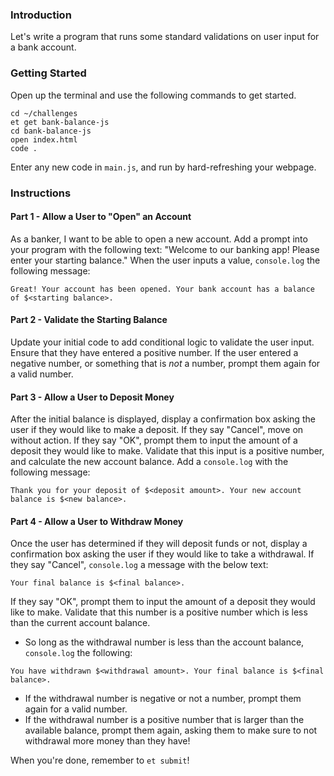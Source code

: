 ### Introduction

Let's write a program that runs some standard validations on user input for a bank account.

### Getting Started

Open up the terminal and use the following commands to get started.

```no-highlight
cd ~/challenges
et get bank-balance-js
cd bank-balance-js
open index.html
code .
```

Enter any new code in `main.js`, and run by hard-refreshing your webpage.

### Instructions

#### Part 1 - Allow a User to "Open" an Account

As a banker, I want to be able to open a new account. Add a prompt into your program with the following text: "Welcome to our banking app! Please enter your starting balance." When the user inputs a value, `console.log` the following message:

```no-highlight
Great! Your account has been opened. Your bank account has a balance of $<starting balance>.
```

#### Part 2 - Validate the Starting Balance

Update your initial code to add conditional logic to validate the user input. Ensure that they have entered a positive number. If the user entered a negative number, or something that is _not_ a number, prompt them again for a valid number.

#### Part 3 - Allow a User to Deposit Money

After the initial balance is displayed, display a confirmation box asking the user if they would like to make a deposit. If they say "Cancel", move on without action. If they say "OK", prompt them to input the amount of a deposit they would like to make. Validate that this input is a positive number, and calculate the new account balance. Add a `console.log` with the following message:

```no-highlight
Thank you for your deposit of $<deposit amount>. Your new account balance is $<new balance>.
```

#### Part 4 - Allow a User to Withdraw Money

Once the user has determined if they will deposit funds or not, display a confirmation box asking the user if they would like to take a withdrawal. If they say "Cancel", `console.log` a message with the below text:

```no-highlight
Your final balance is $<final balance>.
```

If they say "OK", prompt them to input the amount of a deposit they would like to make. Validate that this number is a positive number which is less than the current account balance.

- So long as the withdrawal number is less than the account balance, `console.log` the following:

```no-highlight
You have withdrawn $<withdrawal amount>. Your final balance is $<final balance>.
```

- If the withdrawal number is negative or not a number, prompt them again for a valid number.
- If the withdrawal number is a positive number that is larger than the available balance, prompt them again, asking them to make sure to not withdrawal more money than they have!

When you're done, remember to `et submit`!
